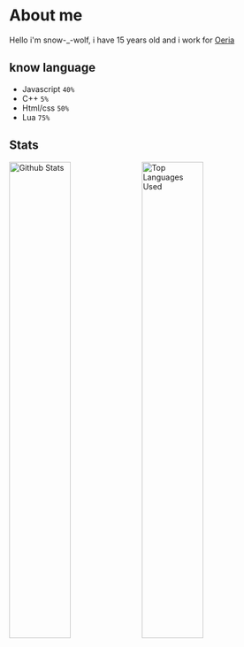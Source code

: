 # About me

Hello i'm snow-_-wolf, i have 15 years old and i work for [Oeria](https://github.com/Oeria-studio)

**know language**
-----

* Javascript `40%`
* C++ `5%`
* Html/css `50%`
* Lua `75%`

**Stats**
-----

<img alt="Github Stats" src="https://github-readme-stats.vercel.app/api?username=SnowWolfDev&show_icons=true&hide_border=true&theme=tokyonight" width="47%" align="left"/>
<img alt="Top Languages Used" src="https://github-readme-stats.vercel.app/api/top-langs?username=SnowWolfDev&show_icons=true&hide_border=true&theme=tokyonight&layout=compact" width="47%" align="left"/>
